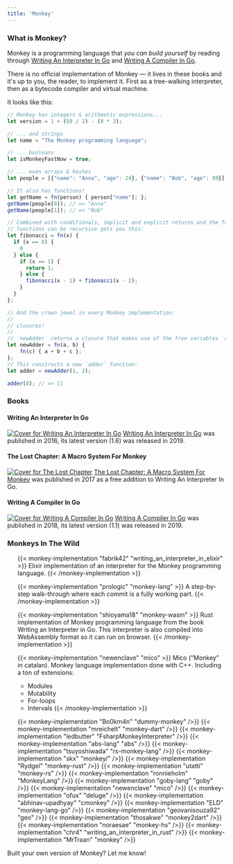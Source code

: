 ```yaml
---
title: 'Monkey'
---
```


### What is Monkey?

Monkey is a programming language that *you can build yourself* by reading
through <a href="https://interpreterbook.com">Writing An Interpreter In Go</a>
and <a href="https://compilerbook.com">Writing A Compiler In Go</a>.

There is no official implementation of Monkey — it lives in these books and it's
up to you, the reader, to implement it. First as a tree-walking interpreter,
then as a bytecode compiler and virtual machine.

It looks like this:

```javascript
// Monkey has integers & arithmetic expressions...
let version = 1 + (50 / 2) - (8 * 3);

// ... and strings
let name = "The Monkey programming language";

// ... booleans
let isMonkeyFastNow = true;

// ... even arrays & hashes
let people = [{"name": "Anna", "age": 24}, {"name": "Bob", "age": 99}];

// It also has functions!
let getName = fn(person) { person["name"]; };
getName(people[0]); // => "Anna"
getName(people[1]); // => "Bob"

// Combined with conditionals, implicit and explicit returns and the fact that
// functions can be recursive gets you this:
let fibonacci = fn(x) {
  if (x == 0) {
    0
  } else {
    if (x == 1) {
      return 1;
    } else {
      fibonacci(x - 1) + fibonacci(x - 2);
    }
  }
};

// And the crown jewel in every Monkey implementation:
// 
// closures!
// 
// `newAdder` returns a closure that makes use of the free variables `a` and `b`:
let newAdder = fn(a, b) {
    fn(c) { a + b + c };
};
// This constructs a new `adder` function:
let adder = newAdder(1, 2);

adder(8); // => 11
```

### Books

<div class="book-section clearfix">
  <h4>Writing An Interpreter In Go</h4>
  <a href="https://interpreterbook.com"><img src="/images/waiig_cover.png" class="cover float-left mb-2 mr-2" alt="Cover for Writing An Interpreter In Go"></a>
  <a href="https://interpreterbook.com">Writing An Interpreter In Go</a> was published in 2016, its latest version (1.6) was released in 2019.
</div>

<div class="book-section clearfix">
  <h4>The Lost Chapter: A Macro System For Monkey</h4>
  <a href="https://interpreterbook.com/lost"><img src="/images/lost_chapter_cover.png" class="cover mb-2 mr-2 float-left" alt="Cover for The Lost Chapter"></a>
  <a href="https://interpreterbook.com/lost">The Lost Chapter: A Macro System For Monkey</a> was published in 2017 as a free addition to Writing An Interpreter In Go.
</div>

<div class="book-section clearfix">
  <h4>Writing A Compiler In Go</h4>
  <a href="https://compilerbook.com"><img src="/images/wacig_cover.png" class="cover mb-2 mr-2 float-left" alt="Cover for Writing A Compiler In Go"></a>
  <a href="https://compilerbook.com">Writing A Compiler In Go</a> was published in 2018, its latest version (1.1) was released in 2019.
</div>

### Monkeys In The Wild

<ul class="list-unstyled pl-2">

{{< monkey-implementation "fabrik42" "writing_an_interpreter_in_elixir" >}}
Elixir implementation of an interpreter for the Monkey programming language.
{{< /monkey-implementation >}}

{{< monkey-implementation "prologic" "monkey-lang" >}}
A step-by-step walk-through where each commit is a fully working part.
{{< /monkey-implementation >}}

{{< monkey-implementation "shioyama18" "monkey-wasm" >}}
Rust implementation of Monkey programming language from the book Writing an Interpreter in Go. This interpreter is also compiled into WebAssembly format so it can run on browser.
{{< /monkey-implementation >}}

{{< monkey-implementation "newenclave" "mico" >}}
Mico ("Monkey" in catalan). Monkey language implementation done with C++. Including a ton of extensions:

* Modules
* Mutability
* For-loops
* Intervals
{{< /monkey-implementation >}}

{{< monkey-implementation "Bo0km4n" "dummy-monkey" />}}
{{< monkey-implementation "mreichelt" "monkey-dart" />}}
{{< monkey-implementation "ledbutter" "FsharpMonkeyInterpreter" />}}
{{< monkey-implementation "abs-lang" "abs" />}}
{{< monkey-implementation "tsuyoshiwada" "rs-monkey-lang" />}}
{{< monkey-implementation "skx" "monkey/" />}}
{{< monkey-implementation "Rydgel" "monkey-rust" />}}
{{< monkey-implementation "utatti" "monkey-rs" />}}
{{< monkey-implementation "ronnieholm" "MonkeyLang" />}}
{{< monkey-implementation "goby-lang" "goby" />}}
{{< monkey-implementation "newenclave" "mico" />}}
{{< monkey-implementation "ofux" "deluge" />}}
{{< monkey-implementation "abhinav-upadhyay" "cmonkey" />}}
{{< monkey-implementation "ELD" "monkey-lang-go" />}}
{{< monkey-implementation "geovanisouza92" "geo" />}}
{{< monkey-implementation "thosakwe" "monkey2dart" />}}
{{< monkey-implementation "noraesae" "monkey-hs" />}}
{{< monkey-implementation "chr4" "writing_an_interpreter_in_rust" />}}
{{< monkey-implementation "MrTraan" "monkey" />}}

</ul>

Built your own version of Monkey? Let me know!
